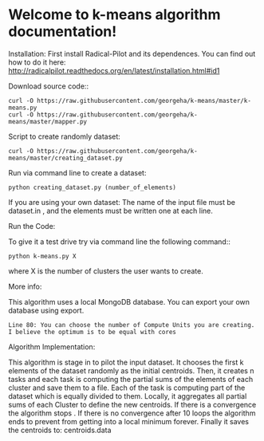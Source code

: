 Welcome to k-means algorithm documentation!
===========================================

Installation:
First install Radical-Pilot and its dependences. You can find out how to do it 
here:  http://radicalpilot.readthedocs.org/en/latest/installation.html#id1

 
 Download source code::

	curl -O https://raw.githubusercontent.com/georgeha/k-means/master/k-means.py
	curl -O https://raw.githubusercontent.com/georgeha/k-means/master/mapper.py

Script to create randomly dataset:

	curl -O https://raw.githubusercontent.com/georgeha/k-means/master/creating_dataset.py

Run via command line to create a dataset:

	python creating_dataset.py (number_of_elements)


If you are using your own dataset:
The name of the input file must be dataset.in , and the elements must be written one at each line.

Run the Code:

To give it a test drive try via command line the following command::
	
	python k-means.py X

where X is the number of clusters the user wants to create.


More info:

This algorithm uses a local MongoDB database. You can export your own database using export.

	Line 80: You can choose the number of Compute Units you are creating. 
	I believe the optimum is to be equal with cores


 Algorithm Implementation:

 This algorithm is stage in to pilot the input dataset. It chooses the first k elements of the dataset randomly 
 as the initial centroids. Then, it creates n tasks and each task is computing the partial sums of the elements
 of each cluster and save them to a file. Each of the task is computing part of the dataset which is equally 
 divided to them. Locally, it aggregates all partial sums of each Cluster  to define the new centroids. If there
 is a convergence the algorithm stops  . If there is no convergence after 10 loops the algorithm ends to prevent 
 from getting into a local minimum forever. Finally it saves  the centroids to: centroids.data
